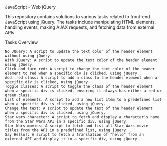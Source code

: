 JavaScript - Web jQuery

This repository contains solutions to various tasks related to front-end JavaScript using jQuery. The tasks include manipulating HTML elements, handling events, making AJAX requests, and fetching data from external APIs.

Tasks Overview

    No JQuery: A script to update the text color of the header element without using jQuery.
    With JQuery: A script to update the text color of the header element using jQuery.
    Click and turn red: A script to change the text color of the header element to red when a specific div is clicked, using jQuery.
    Add .red class: A script to add a class to the header element when a specific div is clicked, using jQuery.
    Toggle classes: A script to toggle the class of the header element when a specific div is clicked, ensuring it always has either a red or green class.
    List of elements: A script to add a new list item to a predefined list when a specific div is clicked, using jQuery.
    Change the text: A script to update the text of the header element when a specific div is clicked, using jQuery.
    Star wars character: A script to fetch and display a character's name from the Star Wars API in a specific div, using jQuery.
    Star Wars movies: A script to fetch and list all Star Wars movie titles from the API in a predefined list, using jQuery.
    Say Hello!: A script to fetch a translation of "hello" from an external API and display it in a specific div, using jQuery.
    